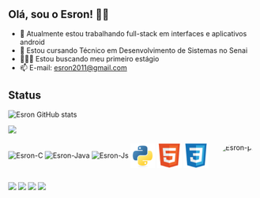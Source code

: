 ## Olá, sou o Esron! 👋😎

- 🔭 Atualmente estou trabalhando full-stack em interfaces e aplicativos android
- 🌱 Estou cursando Técnico em Desenvolvimento de Sistemas no Senai
- 🧑🏽‍💻 Estou buscando meu primeiro estágio
- 📫 E-mail: esron2011@gmail.com

## Status
![Esron GitHub stats](https://github-readme-stats.vercel.app/api?username=esronlinhares&show_icons=true&theme=github_dark)

<img height="130em" src="https://github-readme-stats.vercel.app/api/top-langs/?username=esronlinhares&layout=compact&langs_count=7&theme=github_dark"/>

<div style="display: inline_block"><br>
  <img align="center" alt="Esron-C" height="50" width="50" src="https://cdn.jsdelivr.net/gh/devicons/devicon/icons/c/c-original.svg">
  <img align="center" alt="Esron-Java" height="50" width="50" src="https://cdn.jsdelivr.net/gh/devicons/devicon/icons/java/java-original.svg">
  <img align="center" alt="Esron-Js" height="50" width="50" src="https://cdn.jsdelivr.net/gh/devicons/devicon/icons/mysql/mysql-original-wordmark.svg">
  <img align="center" alt="Esron-Python" height="50" width="50" src="https://raw.githubusercontent.com/devicons/devicon/master/icons/python/python-original.svg">
  <img align="center" alt="Esron-HTML" height="50" width="50" src="https://raw.githubusercontent.com/devicons/devicon/master/icons/html5/html5-original.svg">
  <img align="center" alt="Esron-CSS" height="50" width="50" src="https://raw.githubusercontent.com/devicons/devicon/master/icons/css3/css3-original.svg">
  <img align="right" alt="Esron-pic" height="150" style="border-radius:50px;" src="https://media.discordapp.net/attachments/523392633859473408/1102274108584099890/Logo_Esron.png?width=538&height=538">
</div>

##

<div> 
  <a href="https://www.youtube.com/@esron/videos" target="_blank"><img src="https://img.shields.io/badge/YouTube-FF0000?style=for-the-badge&logo=youtube&logoColor=white" target="_blank"></a>
  <a href="https://www.instagram.com/esronlinhares/" target="_blank"><img src="https://img.shields.io/badge/-Instagram-%23E4405F?style=for-the-badge&logo=instagram&logoColor=white" target="_blank"></a>
  <a href = "mailto:esron2011@gmail.com"><img src="https://img.shields.io/badge/-Gmail-%23333?style=for-the-badge&logo=gmail&logoColor=white" target="_blank"></a>
  <a href="https://www.linkedin.com/in/esron-linhares-4579231b9/" target="_blank"><img src="https://img.shields.io/badge/-LinkedIn-%230077B5?style=for-the-badge&logo=linkedin&logoColor=white" target="_blank"></a> 
  
</div>
